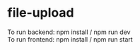 # file-upload

To run backend: npm install / npm run dev <br>
To run frontend: npm install / npm run start
